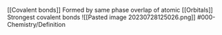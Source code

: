[[Covalent bonds]]
Formed by same phase overlap of atomic [[Orbitals]]
Strongest covalent bonds
![[Pasted image 20230728125026.png]]
#000-Chemistry/Definition